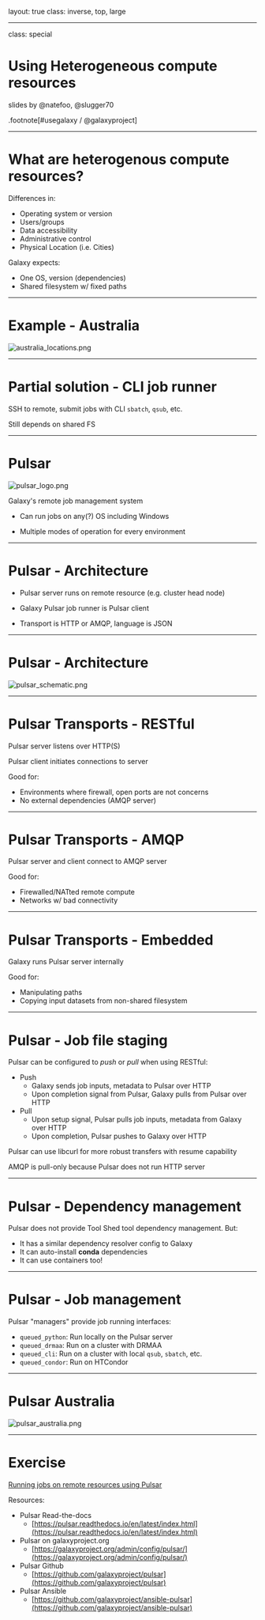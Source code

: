 layout: true
class: inverse, top, large

---
class: special
# Using Heterogeneous compute resources

slides by @natefoo, @slugger70

.footnote[\#usegalaxy / @galaxyproject]

---
# What are heterogenous compute resources?

Differences in:
- Operating system or version
- Users/groups
- Data accessibility
- Administrative control
- Physical Location (i.e. Cities)

Galaxy expects:
- One OS, version (dependencies)
- Shared filesystem w/ fixed paths

---
# Example - Australia

![australia_locations.png](images/australia_locations.png)

---
# Partial solution - CLI job runner

SSH to remote, submit jobs with CLI `sbatch`, `qsub`, etc.

Still depends on shared FS

---
# Pulsar

![pulsar_logo.png](images/pulsar_logo.png)

Galaxy's remote job management system

* Can run jobs on any(?) OS including Windows

* Multiple modes of operation for every environment

---
# Pulsar - Architecture

* Pulsar server runs on remote resource (e.g. cluster head node)

* Galaxy Pulsar job runner is Pulsar client

* Transport is HTTP or AMQP, language is JSON

---
# Pulsar - Architecture

![pulsar_schematic.png](images/pulsar_schematic.png)

---
# Pulsar Transports - RESTful

Pulsar server listens over HTTP(S)

Pulsar client initiates connections to server

Good for:
- Environments where firewall, open ports are not concerns
- No external dependencies (AMQP server)

---
# Pulsar Transports - AMQP

Pulsar server and client connect to AMQP server

Good for:
- Firewalled/NATted remote compute
- Networks w/ bad connectivity

---
# Pulsar Transports - Embedded

Galaxy runs Pulsar server internally

Good for:
- Manipulating paths
- Copying input datasets from non-shared filesystem

---
# Pulsar - Job file staging

Pulsar can be configured to *push* or *pull* when using RESTful:
- Push
  - Galaxy sends job inputs, metadata to Pulsar over HTTP
  - Upon completion signal from Pulsar, Galaxy pulls from Pulsar over HTTP
- Pull
  - Upon setup signal, Pulsar pulls job inputs, metadata from Galaxy over HTTP
  - Upon completion, Pulsar pushes to Galaxy over HTTP

Pulsar can use libcurl for more robust transfers with resume capability

AMQP is pull-only because Pulsar does not run HTTP server

---
# Pulsar - Dependency management

Pulsar does not provide Tool Shed tool dependency management. But:
- It has a similar dependency resolver config to Galaxy
- It can auto-install **conda** dependencies
- It can use containers too!

---
# Pulsar - Job management

Pulsar "managers" provide job running interfaces:
- `queued_python`: Run locally on the Pulsar server
- `queued_drmaa`: Run on a cluster with DRMAA
- `queued_cli`: Run on a cluster with local `qsub`, `sbatch`, etc.
- `queued_condor`: Run on HTCondor

---
# Pulsar Australia

![pulsar_australia.png](images/pulsar_australia.png)

---
# Exercise

[Running jobs on remote resources using Pulsar](https://github.com/galaxyproject/dagobah-training/blob/2018-oslo/sessions/17-heterogenous/ex1-pulsar.md)

Resources:
* Pulsar Read-the-docs
    * [https://pulsar.readthedocs.io/en/latest/index.html](https://pulsar.readthedocs.io/en/latest/index.html)
* Pulsar on galaxyproject.org
    * [https://galaxyproject.org/admin/config/pulsar/](https://galaxyproject.org/admin/config/pulsar/)
* Pulsar Github
    * [https://github.com/galaxyproject/pulsar](https://github.com/galaxyproject/pulsar)
* Pulsar Ansible
    * [https://github.com/galaxyproject/ansible-pulsar](https://github.com/galaxyproject/ansible-pulsar)
